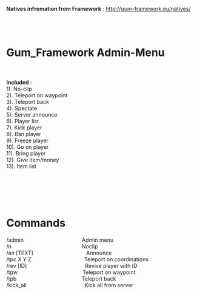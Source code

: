 <b>Natives infromation from Framework</b> : http://gum-framework.eu/natives/
</br></br></br></br>



# Gum_Framework Admin-Menu</br></br>
<b>Included</b> : </br>
1). No-clip</br>
2). Teleport on waypoint</br>
3). Teleport back</br>
4). Spectate</br>
5). Server announce</br>
6). Player list</br>
7). Kick player</br>
8). Ban player</br>
9). Freeze player</br>
10). Go on player</br>
11). Bring player</br>
12). Give item/money</br>
13). Item list</br>
</br></br></br></br></br>
# Commands
/admin&emsp;&emsp;&emsp;&emsp;&emsp;&emsp;&emsp;&emsp;&emsp;&emsp;&emsp;Admin menu</br>
/n&emsp;&emsp;&emsp;&emsp;&emsp;&emsp;&emsp;&emsp;&emsp;&emsp;&emsp;&emsp;&emsp; Noclip</br>
/an [TEXT]&emsp;&emsp;&emsp;&emsp;&emsp;&emsp;&emsp;&emsp;&emsp;&emsp;Announce</br>
/tpc X Y Z&emsp;&emsp;&emsp;&emsp;&emsp;&emsp;&emsp;&emsp;&emsp;&emsp;Teleport on coordinations</br>
/rev [ID]&emsp;&emsp;&emsp;&emsp;&emsp;&emsp;&emsp;&emsp;&emsp;&emsp;&emsp;Revive player with ID</br>
/tpw&emsp;&emsp;&emsp;&emsp;&emsp;&emsp;&emsp;&emsp;&emsp;&emsp;&emsp;&emsp; Teleport on waypoint</br>
/tpb&emsp;&emsp;&emsp;&emsp;&emsp;&emsp;&emsp;&emsp;&emsp;&emsp;&emsp;&emsp; Teleport back</br>
/kick_all&emsp;&emsp;&emsp;&emsp;&emsp;&emsp;&emsp;&emsp;&emsp;&emsp;&emsp;Kick all from server</br>
